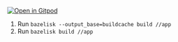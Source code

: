 [![Open in Gitpod](https://gitpod.io/button/open-in-gitpod.svg)](https://gitpod.io/#https://github.com/rdfirtal/bazel_rulesjs_output_base_reprod)


1. Run `bazelisk --output_base=buildcache build //app`
2. Run `bazelisk build //app`